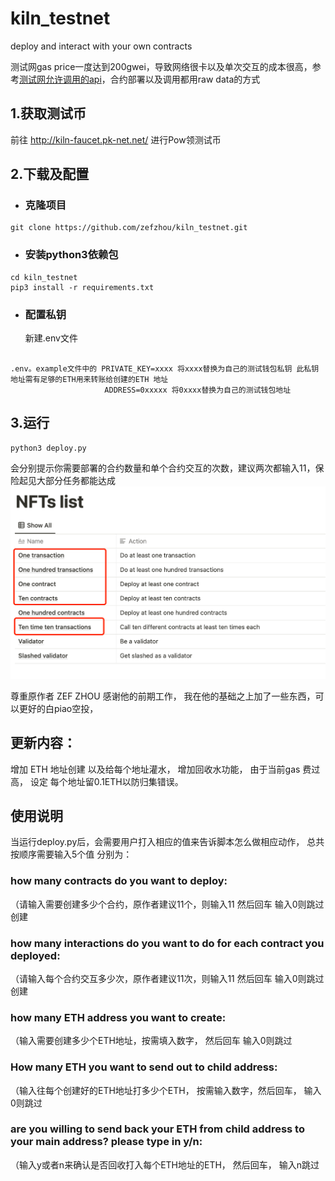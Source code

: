 # kiln_testnet
deploy and interact with your own contracts

测试网gas price一度达到200gwei，导致网络很卡以及单次交互的成本很高，参考[测试网允许调用的api](https://rpc.kiln.themerge.dev/)，合约部署以及调用都用raw data的方式


## 1.获取测试币
前往 http://kiln-faucet.pk-net.net/ 进行Pow领测试币

## 2.下载及配置
* ###  克隆项目
```
git clone https://github.com/zefzhou/kiln_testnet.git
```
* ### 安装python3依赖包
```
cd kiln_testnet
pip3 install -r requirements.txt
```
* ### 配置私钥
  新建.env文件
```

.env。example文件中的 PRIVATE_KEY=xxxx 将xxxx替换为自己的测试钱包私钥 此私钥地址需有足够的ETH用来转账给创建的ETH 地址
                     ADDRESS=0xxxxx 将0xxxx替换为自己的测试钱包地址  
```

## 3.运行
```
python3 deploy.py
```
会分别提示你需要部署的合约数量和单个合约交互的次数，建议两次都输入11，保险起见大部分任务都能达成
![avatar](./kiln_nft.png)


尊重原作者 ZEF ZHOU 感谢他的前期工作， 我在他的基础之上加了一些东西，可以更好的白piao空投，

## 更新内容：
增加 ETH 地址创建 以及给每个地址灌水，
增加回收水功能， 由于当前gas 费过高， 设定 每个地址留0.1ETH以防归集错误。

## 使用说明
当运行deploy.py后，会需要用户打入相应的值来告诉脚本怎么做相应动作，
总共按顺序需要输入5个值 分别为：

### how many contracts do you want to deploy:  
（请输入需要创建多少个合约，原作者建议11个，则输入11 然后回车 输入0则跳过创建

### how many interactions do you want to do for each contract you deployed:    
（请输入每个合约交互多少次，原作者建议11次，则输入11 然后回车 输入0则跳过创建

### how many ETH address you want to create:                                   
（输入需要创建多少个ETH地址，按需填入数字， 然后回车 输入0则跳过

### How many ETH you want to send out to child address:                        
（输入往每个创建好的ETH地址打多少个ETH， 按需输入数字，然后回车， 输入0则跳过

### are you willing to send back your ETH from child address to your main address? please type in y/n: 
（输入y或者n来确认是否回收打入每个ETH地址的ETH， 然后回车， 输入n跳过




